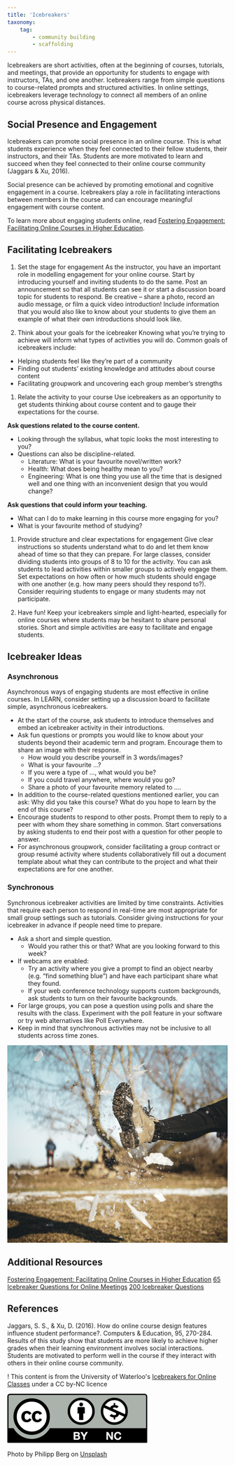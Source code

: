 ```yaml
---
title: 'Icebreakers'
taxonomy:
    tag:
        - community building
        - scaffolding
---
```


Icebreakers are short activities, often at the beginning of courses, tutorials, and meetings, that provide an opportunity for students to engage with instructors, TAs, and one another. Icebreakers range from simple questions to course-related prompts and structured activities. In online settings, icebreakers leverage technology to connect all members of an online course across physical distances.

## Social Presence and Engagement
Icebreakers can promote social presence in an online course. This is what students experience when they feel connected to their fellow students, their instructors, and their TAs. Students are more motivated to learn and succeed when they feel connected to their online course community (Jaggars & Xu, 2016).

Social presence can be achieved by promoting emotional and cognitive engagement in a course. Icebreakers play a role in facilitating interactions between members in the course and can encourage meaningful engagement with course content.

To learn more about engaging students online, read [Fostering Engagement: Facilitating Online Courses in Higher Education](https://contensis.uwaterloo.ca/sites/open/courses/FEFOCHE/toc/home/home.aspx).

## Facilitating Icebreakers
1. Set the stage for engagement
As the instructor, you have an important role in modelling engagement for your online course. Start by introducing yourself and inviting students to do the same. Post an announcement so that all students can see it or start a discussion board topic for students to respond. Be creative – share a photo, record an audio message, or film a quick video introduction! Include information that you would also like to know about your students to give them an example of what their own introductions should look like.

1. Think about your goals for the icebreaker
Knowing what you’re trying to achieve will inform what types of activities you will do. Common goals of icebreakers include:

- Helping students feel like they’re part of a community
- Finding out students’ existing knowledge and attitudes about course content
- Facilitating groupwork and uncovering each group member’s strengths

1. Relate the activity to your course
Use icebreakers as an opportunity to get students thinking about course content and to gauge their expectations for the course.

**Ask questions related to the course content.**
- Looking through the syllabus, what topic looks the most interesting to you?
- Questions can also be discipline-related.
  - Literature: What is your favourite novel/written work?
  - Health: What does being healthy mean to you?
  - Engineering: What is one thing you use all the time that is designed well and one thing with an inconvenient design that you would change?

**Ask questions that could inform your teaching.**
- What can I do to make learning in this course more engaging for you?
- What is your favourite method of studying?

1. Provide structure and clear expectations for engagement
Give clear instructions so students understand what to do and let them know ahead of time so that they can prepare.  For large classes, consider dividing students into groups of 8 to 10 for the activity. You can ask students to lead activities within smaller groups to actively engage them.
Set expectations on how often or how much students should engage with one another (e.g. how many peers should they respond to?). Consider requiring students to engage or many students may not participate.

1. Have fun!
Keep your icebreakers simple and light-hearted, especially for online courses where students may be hesitant to share personal stories. Short and simple activities are easy to facilitate and engage students.

## Icebreaker Ideas
### Asynchronous
Asynchronous ways of engaging students are most effective in online courses. In LEARN, consider setting up a discussion board to facilitate simple, asynchronous icebreakers.

- At the start of the course, ask students to introduce themselves and embed an icebreaker activity in their introductions.  
- Ask fun questions or prompts you would like to know about your students beyond their academic term and program. Encourage them to share an image with their response.  
  - How would you describe yourself in 3 words/images?
  - What is your favourite ...?
  - If you were a type of ..., what would you be?
  - If you could travel anywhere, where would you go?
  - Share a photo of your favourite memory related to ....  
- In addition to the course-related questions mentioned earlier, you can ask:
Why did you take this course? What do you hope to learn by the end of this course?  
- Encourage students to respond to other posts. Prompt them to reply to a peer with whom they share something in common. Start conversations by asking students to end their post with a question for other people to answer.  
- For asynchronous groupwork, consider facilitating a group contract or group resumé  activity where students collaboratively fill out a document template about what they can contribute to the project and what their expectations are for one another.

### Synchronous
Synchronous icebreaker activities are limited by time constraints. Activities that require each person to respond in real-time are most appropriate for small group settings such as tutorials. Consider giving instructions for your icebreaker in advance if people need time to prepare.

- Ask a short and simple question.
  - Would you rather this or that? What are you looking forward to this week?
- If webcams are enabled:
  - Try an activity where you give a prompt to find an object nearby (e.g. “find something blue”) and have each participant share what they found.
  - If your web conference technology supports custom backgrounds, ask students to turn on their favourite backgrounds.
- For large groups, you can pose a question using polls and share the results with the class. Experiment with the poll feature in your software or try web alternatives like Poll Everywhere.
- Keep in mind that synchronous activities may not be inclusive to all students across time zones.

![](philipp-berg-R56JrFjhBcI-unsplash-edit.jpg)

## Additional Resources
[Fostering Engagement: Facilitating Online Courses in Higher Education](https://contensis.uwaterloo.ca/sites/open/courses/FEFOCHE/toc/home/home.aspx)
[65 Icebreaker Questions for Online Meetings](https://www.canr.msu.edu/news/65-icebreaker-questions-for-online-meetings)
[200 Icebreaker Questions](https://conversationstartersworld.com/icebreaker-questions/)


## References
Jaggars, S. S., & Xu, D. (2016). How do online course design features influence student performance?. Computers & Education, 95, 270-284.
Results of this study show that students are more likely to achieve higher grades when their learning environment involves social interactions. Students are motivated to perform well in the course if they interact with others in their online course community.

! This content is from the University of Waterloo's [Icebreakers for Online Classes](https://uwaterloo.ca/centre-for-teaching-excellence/teaching-resources/teaching-tips/inclusive-instructional-practices/icebreakers-online-classes) under a CC by-NC licence

![](320px-Cc-by-nc_icon.png)



Photo by Philipp Berg on [Unsplash](https://unsplash.com/photos/R56JrFjhBcI?utm_source=unsplash&utm_medium=referral&utm_content=creditShareLink)
